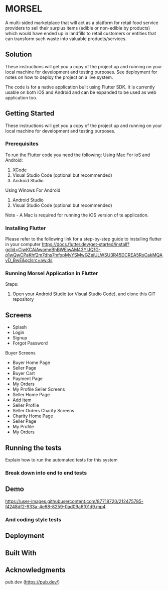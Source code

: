# MORSEL

A multi-sided marketplace that will act as a platform for retail food service providers to sell their surplus items (edible or non-edible by products) which would have ended up in landfills to retail customers or entities that can transform such waste into valuable products/services.  

## Solution 

These instructions will get you a copy of the project up and running on your local machine for development and testing purposes. See deployment for notes on how to deploy the project on a live system.

The code is for a native application built using Flutter SDK. It is currently usable on both iOS and Android and can be expanded to be used as web application too.

## Getting Started

These instructions will get you a copy of the project up and running on your local machine for development and testing purposes. 

### Prerequisites
To run the Flutter code you need the following:
Using Mac For ioS and Android:
1. XCode
2. Visual Studio Code (optional but recommended)
3. Android Studio

Using Winows For Android
1. Android Studio
2. Visual Studio Code (optional but recommended)

Note - A Mac is required for running the iOS version of te application.


### Installing Flutter

Please refer to the following link for a step-by-step guide to installing flutter in your computer
https://docs.flutter.dev/get-started/install?gclid=CjwKCAiAwomeBhBWEiwAM43YIJQ1G-p1wQwCPaKhf2m7dhs7mfxpMyYSMwGZeiULWSU3R45DCREA5RoCakMQAvD_BwE&gclsrc=aw.ds

### Running Morsel Application in Flutter

Steps:
1. Open your Android Studio (or Visual Studio Code), and clone this GIT repository 

## Screens

* Splash
* Login
* Signup
* Forgot Password

Buyer Screens
  * Buyer Home Page
  * Seller Page
  * Buyer Cart
  * Payment Page
  * My Orders
  * My Profile
Seller Screens
  * Seller Home Page
  * Add Item
  * Seller Profile
  * Seller Orders
Charity Screens
  * Charity Home Page
  * Seller Page
  * My Profile
  * My Orders


## Running the tests

Explain how to run the automated tests for this system

### Break down into end to end tests

## Demo



https://user-images.githubusercontent.com/87718720/212475785-f4248df2-933a-4e68-8259-0ad09a6f01d9.mp4


### And coding style tests


## Deployment


## Built With


## Acknowledgments
pub.dev (https://pub.dev/)



